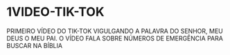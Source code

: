 # 1VIDEO-TIK-TOK
PRIMEIRO VÍDEO DO TIK-TOK VIGULGANDO A PALAVRA DO SENHOR, MEU DEUS O MEU PAI. O VÍDEO FALA SOBRE NÚMEROS DE EMERGÊNCIA PARA BUSCAR NA BÍBLIA
